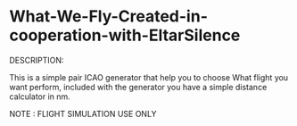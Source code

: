 # What-We-Fly-Created-in-cooperation-with-EltarSilence


DESCRIPTION:

This is a simple pair ICAO generator that help you to choose What flight you want perform, included with the generator you have a simple distance calculator in nm.

NOTE : FLIGHT SIMULATION USE ONLY 
